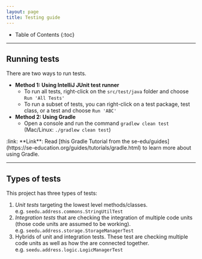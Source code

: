 ```yaml
---
layout: page
title: Testing guide
---
```


* Table of Contents
{:toc}

--------------------------------------------------------------------------------------------------------------------

## Running tests

There are two ways to run tests.

* **Method 1: Using IntelliJ JUnit test runner**
  * To run all tests, right-click on the `src/test/java` folder and choose `Run 'All Tests'`
  * To run a subset of tests, you can right-click on a test package,
    test class, or a test and choose `Run 'ABC'`
* **Method 2: Using Gradle**
  * Open a console and run the command `gradlew clean test` (Mac/Linux: `./gradlew clean test`)

<div markdown="span" class="alert alert-secondary">:link: **Link**: Read [this Gradle Tutorial from the se-edu/guides](https://se-education.org/guides/tutorials/gradle.html) to learn more about using Gradle.
</div>

--------------------------------------------------------------------------------------------------------------------

## Types of tests

This project has three types of tests:

1. *Unit tests* targeting the lowest level methods/classes.<br>
   e.g. `seedu.address.commons.StringUtilTest`
2. *Integration tests* that are checking the integration of multiple code units (those code units are assumed to be working).<br>
   e.g. `seedu.address.storage.StorageManagerTest`
3. Hybrids of unit and integration tests. These test are checking multiple code units as well as how the are connected together.<br>
   e.g. `seedu.address.logic.LogicManagerTest`
